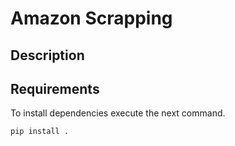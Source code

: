 # Amazon Scrapping

## Description



## Requirements

To install dependencies execute the next command.

```bash
pip install .
```